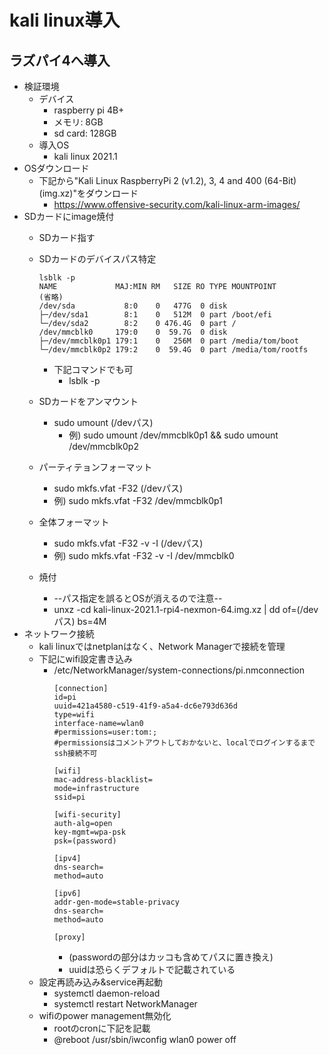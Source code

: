 # kali linux導入

## ラズパイ4へ導入

* 検証環境
  * デバイス
    * raspberry pi 4B+
    * メモリ: 8GB
    * sd card: 128GB
  * 導入OS
    * kali linux 2021.1
* OSダウンロード
  * 下記から"Kali Linux RaspberryPi 2 (v1.2), 3, 4 and 400 (64-Bit) (img.xz)"をダウンロード
    * https://www.offensive-security.com/kali-linux-arm-images/
* SDカードにimage焼付
  * SDカード指す
  * SDカードのデバイスパス特定

    ```
    lsblk -p
    NAME             MAJ:MIN RM   SIZE RO TYPE MOUNTPOINT
    (省略)
    /dev/sda           8:0    0   477G  0 disk
    ├─/dev/sda1        8:1    0   512M  0 part /boot/efi
    └─/dev/sda2        8:2    0 476.4G  0 part /
    /dev/mmcblk0     179:0    0  59.7G  0 disk
    ├─/dev/mmcblk0p1 179:1    0   256M  0 part /media/tom/boot
    └─/dev/mmcblk0p2 179:2    0  59.4G  0 part /media/tom/rootfs
    ```
    * 下記コマンドでも可
      * lsblk -p
  * SDカードをアンマウント
    * sudo umount (/devパス)
      * 例) sudo umount /dev/mmcblk0p1 && sudo umount /dev/mmcblk0p2
  * パーティテョンフォーマット
    * sudo mkfs.vfat -F32 (/devパス)
    * 例) sudo mkfs.vfat -F32 /dev/mmcblk0p1
  * 全体フォーマット
    * sudo mkfs.vfat -F32 -v -I (/devパス)
    * 例) sudo mkfs.vfat -F32 -v -I /dev/mmcblk0
  * 焼付
    * --パス指定を誤るとOSが消えるので注意--
    * unxz -cd kali-linux-2021.1-rpi4-nexmon-64.img.xz | dd of=(/devパス) bs=4M
* ネットワーク接続
  * kali linuxではnetplanはなく、Network Managerで接続を管理
  * 下記にwifi設定書き込み
    * /etc/NetworkManager/system-connections/pi.nmconnection
      ```
      [connection]
      id=pi
      uuid=421a4580-c519-41f9-a5a4-dc6e793d636d
      type=wifi
      interface-name=wlan0
      #permissions=user:tom:;
      #permissionsはコメントアウトしておかないと、localでログインするまでssh接続不可

      [wifi]
      mac-address-blacklist=
      mode=infrastructure
      ssid=pi

      [wifi-security]
      auth-alg=open
      key-mgmt=wpa-psk
      psk=(password)

      [ipv4]
      dns-search=
      method=auto

      [ipv6]
      addr-gen-mode=stable-privacy
      dns-search=
      method=auto

      [proxy]
      ```
      * (passwordの部分はカッコも含めてパスに置き換え)
      * uuidは恐らくデフォルトで記載されている
  * 設定再読み込み&service再起動
    * systemctl daemon-reload
    * systemctl restart NetworkManager
  * wifiのpower management無効化
    * rootのcronに下記を記載
    * @reboot /usr/sbin/iwconfig wlan0 power off
